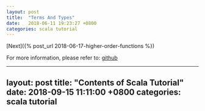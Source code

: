 ```yaml
---
layout: post
title:  "Terms And Types"
date:   2018-06-11 19:23:27 +0800
categories: scala tutorial
---
```


[Next]({% post_url 2018-06-17-higher-order-functions %})

For more information, please refer to: [github][github_minfun]

[github_minfun]: https://github.com/minfun/scala
---
layout: post
title:  "Contents of Scala Tutorial"
date:   2018-09-15 11:11:00 +0800
categories: scala tutorial
---

